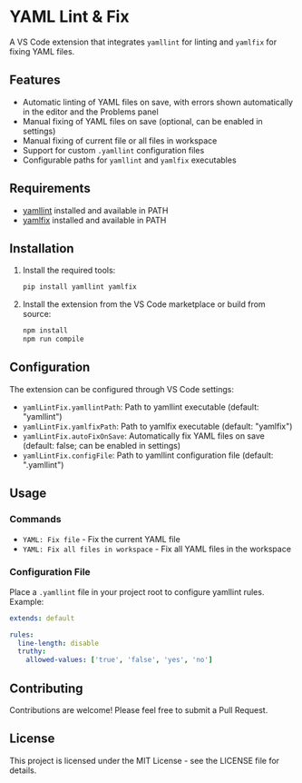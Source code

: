 # YAML Lint & Fix

A VS Code extension that integrates `yamllint` for linting and `yamlfix` for fixing YAML files.

## Features

- Automatic linting of YAML files on save, with errors shown automatically in the editor and the Problems panel
- Manual fixing of YAML files on save (optional, can be enabled in settings)
- Manual fixing of current file or all files in workspace
- Support for custom `.yamllint` configuration files
- Configurable paths for `yamllint` and `yamlfix` executables

## Requirements

- [yamllint](https://yamllint.readthedocs.io/en/stable/) installed and available in PATH
- [yamlfix](https://github.com/lyz-code/yamlfix) installed and available in PATH

## Installation

1. Install the required tools:
   ```bash
   pip install yamllint yamlfix
   ```

2. Install the extension from the VS Code marketplace or build from source:
   ```bash
   npm install
   npm run compile
   ```

## Configuration

The extension can be configured through VS Code settings:

- `yamlLintFix.yamllintPath`: Path to yamllint executable (default: "yamllint")
- `yamlLintFix.yamlfixPath`: Path to yamlfix executable (default: "yamlfix")
- `yamlLintFix.autoFixOnSave`: Automatically fix YAML files on save (default: false; can be enabled in settings)
- `yamlLintFix.configFile`: Path to yamllint configuration file (default: ".yamllint")

## Usage

### Commands

- `YAML: Fix file` - Fix the current YAML file
- `YAML: Fix all files in workspace` - Fix all YAML files in the workspace

### Configuration File

Place a `.yamllint` file in your project root to configure yamllint rules. Example:

```yaml
extends: default

rules:
  line-length: disable
  truthy:
    allowed-values: ['true', 'false', 'yes', 'no']
```

## Contributing

Contributions are welcome! Please feel free to submit a Pull Request.

## License

This project is licensed under the MIT License - see the LICENSE file for details.